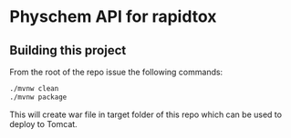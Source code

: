 # Physchem API for rapidtox 

## Building this project
From the root of the repo issue the following commands:

```bash
./mvnw clean  
./mvnw package  
```

This will create war file in target folder of this repo which can be used to 
deploy to Tomcat.
